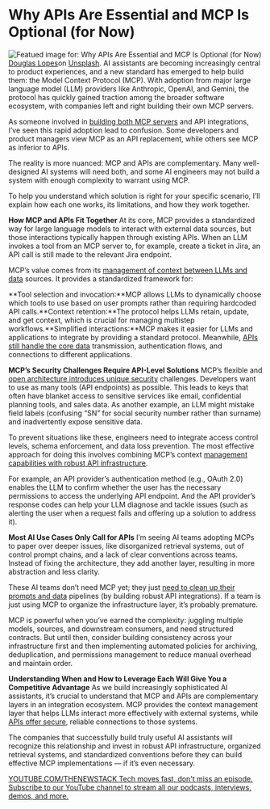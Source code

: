 # Why APIs Are Essential and MCP Is Optional (for Now)
![Featued image for: Why APIs Are Essential and MCP Is Optional (for Now)](https://cdn.thenewstack.io/media/2025/05/0f4eef27-douglas-lopes-ehyv_xoz4ia-unsplash-1-1024x683.jpg)
[Douglas Lopes](https://unsplash.com/@douglasamarelo?utm_content=creditCopyText&utm_medium=referral&utm_source=unsplash)on
[Unsplash](https://unsplash.com/photos/a-laptop-computer-sitting-on-top-of-a-wooden-desk-ehyV_XOZ4iA?utm_content=creditCopyText&utm_medium=referral&utm_source=unsplash).
AI assistants are becoming increasingly central to product experiences, and a new standard has emerged to help build them: the Model Context Protocol (MCP). With adoption from major large language model (LLM) providers like Anthropic, OpenAI, and Gemini, the protocol has quickly gained traction among the broader software ecosystem, with companies left and right building their own MCP servers.

As someone involved in [building both MCP servers](https://thenewstack.io/tutorial-build-a-simple-mcp-server-with-claude-desktop/) and API integrations, I’ve seen this rapid adoption lead to confusion. Some developers and product managers view MCP as an API replacement, while others see MCP as inferior to APIs.

The reality is more nuanced: MCP and APIs are complementary. Many well-designed AI systems will need both, and some AI engineers may not build a system with enough complexity to warrant using MCP.

To help you understand which solution is right for your specific scenario, I’ll explain how each one works, its limitations, and how they work together.

**How MCP and APIs Fit Together**
At its core, MCP provides a standardized way for large language models to interact with external data sources, but those interactions typically happen through existing APIs. When an LLM invokes a tool from an MCP server to, for example, create a ticket in Jira, an API call is still made to the relevant Jira endpoint.

MCP’s value comes from its [management of context between LLMs and data](https://thenewstack.io/aws-brings-trusted-extension-support-to-managed-postgres/) sources. It provides a standardized framework for:

**Tool selection and invocation:**MCP allows LLMs to dynamically choose which tools to use based on user prompts rather than requiring hardcoded API calls.**Context retention:**The protocol helps LLMs retain, update, and get context, which is crucial for managing multistep workflows.**Simplified interactions:**MCP makes it easier for LLMs and applications to integrate by providing a standard protocol.
Meanwhile, [APIs still handle the core data](https://thenewstack.io/the-fundamentals-of-data-api-design/) transmission, authentication flows, and connections to different applications.

**MCP’s Security Challenges Require API-Level Solutions**
MCP’s flexible and [open architecture introduces unique security](https://thenewstack.io/the-3-ss-of-software-supply-chain-security-sboms-signing-slimming/) challenges. Developers want to use as many tools (API endpoints) as possible. This leads to keys that often have blanket access to sensitive services like email, confidential planning tools, and sales data. As another example, an LLM might mistake field labels (confusing “SN” for social security number rather than surname) and inadvertently expose sensitive data.

To prevent situations like these, engineers need to integrate access control levels, schema enforcement, and data loss prevention. The most effective approach for doing this involves combining MCP’s context [management capabilities with robust API infrastructure](https://thenewstack.io/ansible-vs-salt-which-is-best-for-configuration-management/).

For example, an API provider’s authentication method (e.g., OAuth 2.0) enables the LLM to confirm whether the user has the necessary permissions to access the underlying API endpoint. And the API provider’s response codes can help your LLM diagnose and tackle issues (such as alerting the user when a request fails and offering up a solution to address it).

**Most AI Use Cases Only Call for APIs**
I’m seeing AI teams adopting MCPs to paper over deeper issues, like disorganized retrieval systems, out of control prompt chains, and a lack of clear conventions across teams. Instead of fixing the architecture, they add another layer, resulting in more abstraction and less clarity.

These AI teams don’t need MCP yet; they just [need to clean up their prompts and data](https://thenewstack.io/what-are-time-series-databases-and-why-do-you-need-them/) pipelines (by building robust API integrations). If a team is just using MCP to organize the infrastructure layer, it’s probably premature.

MCP is powerful when you’ve earned the complexity: juggling multiple models, sources, and downstream consumers, and need structured contracts. But until then, consider building consistency across your infrastructure first and then implementing automated policies for archiving, deduplication, and permissions management to reduce manual overhead and maintain order.

**Understanding When and How to Leverage Each Will Give You a Competitive Advantage**
As we build increasingly sophisticated AI assistants, it’s crucial to understand that MCP and APIs are complementary layers in an integration ecosystem. MCP provides the context management layer that helps LLMs interact more effectively with external systems, while [APIs offer secure](https://thenewstack.io/the-state-of-api-management-in-an-age-of-ai-insecurity/), reliable connections to those systems.

The companies that successfully build truly useful AI assistants will recognize this relationship and invest in robust API infrastructure, organized retrieval systems, and standardized conventions before they can build effective MCP implementations — if it’s even necessary.

[
YOUTUBE.COM/THENEWSTACK
Tech moves fast, don't miss an episode. Subscribe to our YouTube
channel to stream all our podcasts, interviews, demos, and more.
](https://youtube.com/thenewstack?sub_confirmation=1)